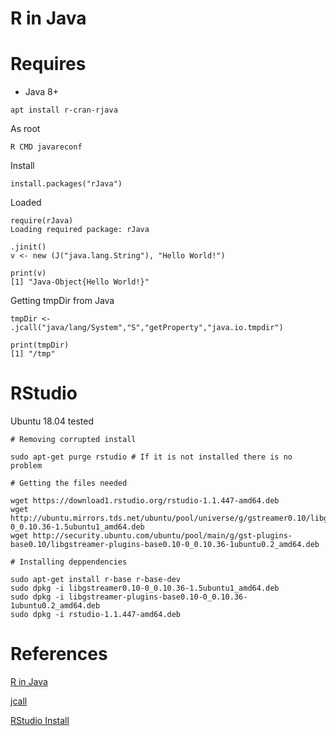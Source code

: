 # R in Java


# Requires

* Java 8+


```
apt install r-cran-rjava
```


As root

```
R CMD javareconf
```

Install

```
install.packages("rJava")
```


Loaded

```
require(rJava)
Loading required package: rJava
```


```
.jinit()
v <- new (J("java.lang.String"), "Hello World!")
```


```
print(v)
[1] "Java-Object{Hello World!}"
```

Getting tmpDir from Java
```
tmpDir <- .jcall("java/lang/System","S","getProperty","java.io.tmpdir")
```

```
print(tmpDir)
[1] "/tmp"
```


# RStudio

Ubuntu 18.04 tested

```
# Removing corrupted install

sudo apt-get purge rstudio # If it is not installed there is no problem

# Getting the files needed

wget https://download1.rstudio.org/rstudio-1.1.447-amd64.deb
wget http://ubuntu.mirrors.tds.net/ubuntu/pool/universe/g/gstreamer0.10/libgstreamer0.10-0_0.10.36-1.5ubuntu1_amd64.deb
wget http://security.ubuntu.com/ubuntu/pool/main/g/gst-plugins-base0.10/libgstreamer-plugins-base0.10-0_0.10.36-1ubuntu0.2_amd64.deb

# Installing deppendencies

sudo apt-get install r-base r-base-dev
sudo dpkg -i libgstreamer0.10-0_0.10.36-1.5ubuntu1_amd64.deb
sudo dpkg -i libgstreamer-plugins-base0.10-0_0.10.36-1ubuntu0.2_amd64.deb
sudo dpkg -i rstudio-1.1.447-amd64.deb
```



# References

[R in Java](http://www.oracle.com/technetwork/java/jvmls2013vitek-2013524.pdf)

[jcall](https://www.rforge.net/doc/packages/rJava/jcall.html)

[RStudio Install](https://linuxconfig.org/install-r-on-ubuntu-18-04-bionic-beaver-linux)


